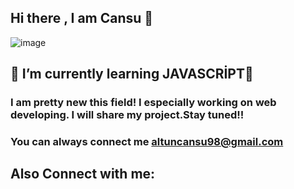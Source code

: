 ## Hi there , I am Cansu 🚶 
![image](https://user-images.githubusercontent.com/56805734/164993119-b982bb72-73bf-4146-853d-4df791e5b539.png)


## 🧡 I’m currently learning JAVASCRİPT🙌
### I am pretty new this field! I especially working on web developing. I will share my project.Stay tuned!!
### You can always connect me altuncansu98@gmail.com

 ## Also Connect with me: 


